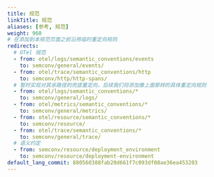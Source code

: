 ```yaml
---
title: 规范
linkTitle: 规范
aliases: [参考, 规范]
weight: 960
# 在添加到本规范页面之前沿用临时重定向规则
redirects:
  # OTel 规范
  - from: otel/logs/semantic_conventions/events
    to: semconv/general/events/
  - from: otel/trace/semantic_conventions/http
    to: semconv/http/http-spans/
  # 暂时实现对其余路径的兜底重定向，后续我们将添加像上面那样的具体重定向规则
  - from: otel/logs/semantic_conventions/*
    to: semconv/general/logs/
  - from: otel/metrics/semantic_conventions/*
    to: semconv/general/metrics/
  - from: otel/resource/semantic_conventions/*
    to: semconv/resource/
  - from: otel/trace/semantic_conventions/*
    to: semconv/general/trace/
  # 语义约定
  - from: semconv/resource/deployment_environment
    to: semconv/resource/deployment-environment
default_lang_commit: 880560388fab20d661f7c093df08ae36ea453203
---
```

